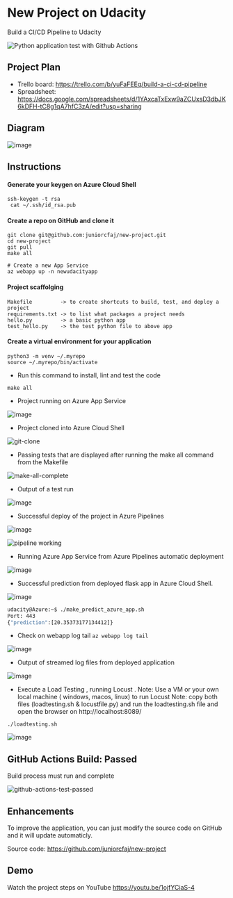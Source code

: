# New Project on Udacity
Build a CI/CD Pipeline to Udacity

![Python application test with Github Actions](https://github.com/noahgift/azure-devops/workflows/Python%20application%20test%20with%20Github%20Actions/badge.svg)

## Project Plan

* Trello board: https://trello.com/b/yuFaFEEq/build-a-ci-cd-pipeline
* Spreadsheet: https://docs.google.com/spreadsheets/d/1YAxcaTxExw9aZCUxsD3dbJK6kDFH-tC8g1qA7hfC3zA/edit?usp=sharing

## Diagram

![image](https://user-images.githubusercontent.com/46963611/144915726-3f4f67e4-8ded-49f1-a27d-e6e879074ac3.png)


## Instructions

#### Generate your keygen on Azure Cloud Shell
```
ssh-keygen -t rsa
 cat ~/.ssh/id_rsa.pub
```
#### Create a repo on GitHub and clone it

```
git clone git@github.com:juniorcfaj/new-project.git
cd new-project
git pull
make all

# Create a new App Service
az webapp up -n newudacityapp
```
#### Project scaffolging
```
Makefile         ->	to create shortcuts to build, test, and deploy a project
requirements.txt ->	to list what packages a project needs
hello.py         ->	a basic python app
test_hello.py    ->	the test python file to above app
```

#### Create a virtual environment for your application
```
python3 -m venv ~/.myrepo
source ~/.myrepo/bin/activate
```
* Run this command to install, lint and test the code
```
make all
```

* Project running on Azure App Service

![image](https://user-images.githubusercontent.com/46963611/144729359-f8f05971-d680-407d-b2f3-ca3906ecae93.png)

* Project cloned into Azure Cloud Shell

![git-clone](https://user-images.githubusercontent.com/46963611/144729365-58b7f48f-38c4-4400-9c52-0d1a60bc3598.PNG)

* Passing tests that are displayed after running the make all command from the Makefile

![make-all-complete](https://user-images.githubusercontent.com/46963611/144729369-42cbfb80-1254-44d0-8fdc-7f806e3d5d63.PNG)

* Output of a test run

![image](https://user-images.githubusercontent.com/46963611/144729382-8376fd67-3d62-4f86-bdd5-d538596b16b9.png)

* Successful deploy of the project in Azure Pipelines

![image](https://user-images.githubusercontent.com/46963611/144729400-d1ee6ca3-2a65-46f7-9c70-4f301644bea6.png)

![pipeline working](https://user-images.githubusercontent.com/46963611/144729394-66dcce3e-5c08-4fb8-aadd-cc4f6e278cc0.PNG)

* Running Azure App Service from Azure Pipelines automatic deployment

![image](https://user-images.githubusercontent.com/46963611/144729407-809e72c2-3b2c-495a-8ea1-573de9c3087d.png)

* Successful prediction from deployed flask app in Azure Cloud Shell.

![image](https://user-images.githubusercontent.com/46963611/144729926-70a1d0b1-d601-42f6-a261-59000a754fc3.png)

```bash
udacity@Azure:~$ ./make_predict_azure_app.sh
Port: 443
{"prediction":[20.35373177134412]}
```

* Check on webapp log tail ```az webapp log tail```

![image](https://user-images.githubusercontent.com/46963611/144922312-f336af9c-e871-4b29-9f4e-f7d83b102b56.png)


* Output of streamed log files from deployed application

![image](https://user-images.githubusercontent.com/46963611/144729426-51dab074-2788-48dd-a52e-45e9e906222a.png)

* Execute a Load Testing , running Locust .
Note: Use a VM or your own local machine ( windows, macos, linux) to run Locust Note: copy both files (loadtesting.sh & locustfile.py) and run the loadtesting.sh file and open the browser on http://localhost:8089/

```
./loadtesting.sh
```

![image](https://user-images.githubusercontent.com/46963611/144932806-1e831b17-fbaa-4383-897a-5c37df342ac9.png)


## GitHub Actions Build: Passed

Build process must run and complete

![github-actions-test-passed](https://user-images.githubusercontent.com/46963611/144727471-fdd19be7-9390-4c61-81bc-d329d72471ae.PNG)

## Enhancements

To improve the application, you can just modify the source code on GitHub and it will update automaticly.

Source code: https://github.com/juniorcfaj/new-project

## Demo

Watch the project steps on YouTube
https://youtu.be/1ojfYCiaS-4
